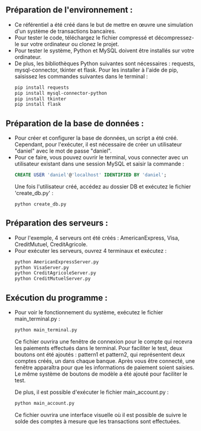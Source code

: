 ## Préparation de l'environnement :
- Ce référentiel a été créé dans le but de mettre en œuvre une simulation d'un système de transactions bancaires.
- Pour tester le code, téléchargez le fichier compressé et décompressez-le sur votre ordinateur ou clonez le projet.
- Pour tester le système, Python et MySQL doivent être installés sur votre ordinateur.
- De plus, les bibliothèques Python suivantes sont nécessaires : requests, mysql-connector, tkinter et flask. Pour les installer à l'aide de pip, saisissez les commandes suivantes dans le terminal :
    ```bash
    pip install requests
    pip install mysql-connector-python
    pip install tkinter
    pip install flask
    ```

## Préparation de la base de données :
- Pour créer et configurer la base de données, un script a été créé. Cependant, pour l'exécuter, il est nécessaire de créer un utilisateur "daniel" avec le mot de passe "daniel".
- Pour ce faire, vous pouvez ouvrir le terminal, vous connecter avec un utilisateur existant dans une session MySQL et saisir la commande :
    ```sql
    CREATE USER 'daniel'@'localhost' IDENTIFIED BY 'daniel';
    ```
    Une fois l'utilisateur créé, accédez au dossier DB et exécutez le fichier 'create_db.py' :
    ```bash
    python create_db.py
    ```

## Préparation des serveurs :
- Pour l'exemple, 4 serveurs ont été créés : AmericanExpress, Visa, CreditMutuel, CreditAgricole.
- Pour exécuter les serveurs, ouvrez 4 terminaux et exécutez :
    ```bash
    python AmericanExpressServer.py
    python VisaServer.py
    python CreditAgricoleServer.py
    python CreditMutuelServer.py
    ```

## Exécution du programme :
- Pour voir le fonctionnement du système, exécutez le fichier main_terminal.py :
    ```bash
    python main_terminal.py
    ```
    Ce fichier ouvrira une fenêtre de connexion pour le compte qui recevra les paiements effectués dans le terminal. Pour faciliter le test, deux boutons ont été ajoutés : pattern1 et pattern2, qui représentent deux comptes créés, un dans chaque banque.
    Après vous être connecté, une fenêtre apparaîtra pour que les informations de paiement soient saisies. Le même système de boutons de modèle a été ajouté pour faciliter le test.

    De plus, il est possible d'exécuter le fichier main_account.py :
    ```bash
    python main_account.py
    ```
    Ce fichier ouvrira une interface visuelle où il est possible de suivre le solde des comptes à mesure que les transactions sont effectuées.
